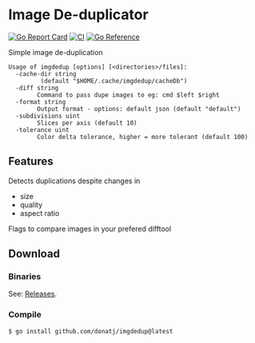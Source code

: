 Image De-duplicator
===================

[![Go Report Card](https://goreportcard.com/badge/donatj/imgdedup)](https://goreportcard.com/report/donatj/imgdedup)
[![CI](https://github.com/donatj/imgdedup/actions/workflows/ci.yml/badge.svg)](https://github.com/donatj/imgdedup/actions/workflows/ci.yml)
[![Go Reference](https://pkg.go.dev/badge/github.com/donatj/imgdedup.svg)](https://pkg.go.dev/github.com/donatj/imgdedup)

Simple image de-duplication

```
Usage of imgdedup [options] [<directories>/files]:
  -cache-dir string
         (default "$HOME/.cache/imgdedup/cacheDb")
  -diff string
        Command to pass dupe images to eg: cmd $left $right
  -format string
        Output format - options: default json (default "default")
  -subdivisions uint
        Slices per axis (default 10)
  -tolerance uint
        Color delta tolerance, higher = more tolerant (default 100)
```

## Features

Detects duplications despite changes in

- size
- quality
- aspect ratio

Flags to compare images in your prefered difftool

## Download

### Binaries
	
See: [Releases](https://github.com/donatj/imgdedup/releases).

### Compile

	$ go install github.com/donatj/imgdedup@latest

